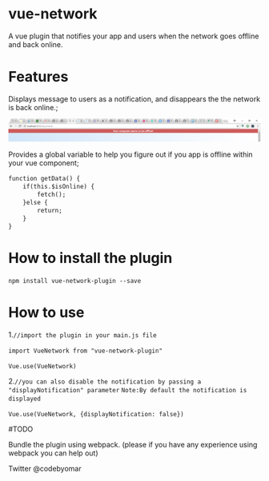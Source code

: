 # vue-network
A vue plugin that notifies your app and users when the network goes offline and back online.

# Features
Displays message to users as a notification, and disappears the the network is back online.;

![Screenshot](/src/img/Capture.png?raw=true "Sample notification")

Provides a global variable to help you figure out if you app is offline within your vue component;

    function getData() {
        if(this.$isOnline) {
            fetch();
        }else {
            return;
        }
    }

# How to install the plugin

`npm install vue-network-plugin --save`

# How to use
1.`//import the plugin in your main.js file`

`import VueNetwork from "vue-network-plugin"`

`Vue.use(VueNetwork)`

2.`//you can also disable the notification by passing a "displayNotification" parameter`
`Note:By default the notification is displayed`

`Vue.use(VueNetwork, {displayNotification: false})`

#TODO

Bundle the plugin using webpack. (please if you have any experience using webpack you can help out)

Twitter @codebyomar
